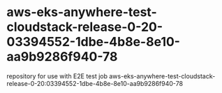 # aws-eks-anywhere-test-cloudstack-release-0-20-03394552-1dbe-4b8e-8e10-aa9b9286f940-78
repository for use with E2E test job aws-eks-anywhere-test-cloudstack-release-0-20:03394552-1dbe-4b8e-8e10-aa9b9286f940-78
